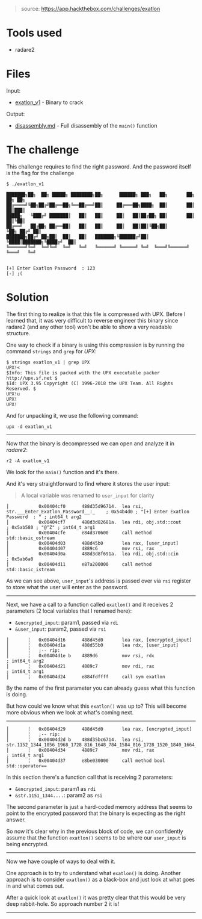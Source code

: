 > source: https://app.hackthebox.com/challenges/exatlon

# Tools used

- radare2

# Files

Input:
- [exatlon_v1](exatlon_v1) - Binary to crack

Output:
- [disassembly.md](disassembly.md) - Full disassembly of the `main()` function

# The challenge

This challenge requires to find the right password. And the password itself is the flag for the challenge

```
$ ./exatlon_v1

███████╗██╗  ██╗ █████╗ ████████╗██╗      ██████╗ ███╗   ██╗       ██╗   ██╗ ██╗
██╔════╝╚██╗██╔╝██╔══██╗╚══██╔══╝██║     ██╔═══██╗████╗  ██║       ██║   ██║███║
█████╗   ╚███╔╝ ███████║   ██║   ██║     ██║   ██║██╔██╗ ██║       ██║   ██║╚██║
██╔══╝   ██╔██╗ ██╔══██║   ██║   ██║     ██║   ██║██║╚██╗██║       ╚██╗ ██╔╝ ██║
███████╗██╔╝ ██╗██║  ██║   ██║   ███████╗╚██████╔╝██║ ╚████║███████╗╚████╔╝  ██║
╚══════╝╚═╝  ╚═╝╚═╝  ╚═╝   ╚═╝   ╚══════╝ ╚═════╝ ╚═╝  ╚═══╝╚══════╝ ╚═══╝   ╚═╝


[+] Enter Exatlon Password  : 123
[-] ;(
```

# Solution

The first thing to realize is that this file is compressed with UPX.
Before I learned that, it was very difficult to reverse engineer this binary since radare2 (and any other tool) won't be able to show a very readable structure.

One way to check if a binary is using this compression is by running the command `strings` and `grep` for _UPX_:

```
$ strings exatlon_v1 | grep UPX
UPX!<
$Info: This file is packed with the UPX executable packer http://upx.sf.net $
$Id: UPX 3.95 Copyright (C) 1996-2018 the UPX Team. All Rights Reserved. $
UPX!u
UPX!
UPX!
```

And for unpacking it, we use the following command:

```
upx -d exatlon_v1
```

---

Now that the binary is decompressed we can open and analyze it in _radare2_:

```
r2 -A exatlon_v1
```

We look for the `main()` function and it's there.

And it's very straightforward to find where it stores the user input:

> A local variable was renamed to `user_input` for clarity

```assembly
│           0x00404cf0      488d35d96714.  lea rsi, str.___Enter_Exatlon_Password__:_    ; 0x54b4d0 ; "[+] Enter Exatlon Password  : " ; int64_t arg2
│           0x00404cf7      488d3d82681a.  lea rdi, obj.std::cout      ; 0x5ab580 ; "@^Z" ; int64_t arg1
│           0x00404cfe      e84d370600     call method std::basic_ostream
│           0x00404d03      488d45b0       lea rax, [user_input]
│           0x00404d07      4889c6         mov rsi, rax
│           0x00404d0a      488d3d8f691a.  lea rdi, obj.std::cin       ; 0x5ab6a0
│           0x00404d11      e87a200000     call method std::basic_istream
```

As we can see above, `user_input`'s address is passed over via `rsi` register to store what the user will enter as the password.

---

Next, we have a call to a function called `exatlon()` and it receives 2 parameters (2 local variables that I renamed here):

- `&encrypted_input`: param1, passed via `rdi`
- `&user_input`: param2, passed via `rsi`

```assembly
│       ╎   0x00404d16      488d45d0       lea rax, [encrypted_input]
│       ╎   0x00404d1a      488d55b0       lea rdx, [user_input]
│       ╎   ;-- rip:
│       ╎   0x00404d1e b    4889d6         mov rsi, rdx                ; int64_t arg2
│       ╎   0x00404d21      4889c7         mov rdi, rax                ; int64_t arg1
│       ╎   0x00404d24      e884fdffff     call sym exatlon
```

By the name of the first parameter you can already guess what this function is doing.

But how could we know what this `exatlon()` was up to?
This will become more obvious when we look at what's coming next.

---

```assembly
│       ╎   0x00404d29      488d45d0       lea rax, [encrypted_input]
│       ╎   ;-- rip:
│       ╎   0x00404d2d b    488d35bc6714.  lea rsi, str.1152_1344_1056_1968_1728_816_1648_784_1584_816_1728_1520_1840_1664_784_1632_1856_1520_1728_816_1632_1856_1520_784_1760_1840_1824_816_1584_1856_784_1776_1760_528_528_2000_
│       ╎   0x00404d34      4889c7         mov rdi, rax                ; int64_t arg1
│       ╎   0x00404d37      e8be030000     call method bool std::operator==
```

In this section there's a function call that is receiving 2 parameters:

- `&encrypted_input`: param1 as `rdi`
- `&str.1151_1344....`: param2 as `rsi`

The second parameter is just a hard-coded memory address that seems to point to the encrypted password that the binary is expecting as the right answer.

So now it's clear why in the previous block of code, we can confidently assume that the function `exatlon()` seems to be where our `user_input` is being encrypted.

---

Now we have couple of ways to deal with it.

One approach is to try to understand what `exatlon()` is doing.
Another approach is to consider `exatlon()` as a black-box and just look at what goes in and what comes out.

After a quick look at `exatlon()` it was pretty clear that this would be very deep rabbit-hole.
So approach number 2 it is!

---


